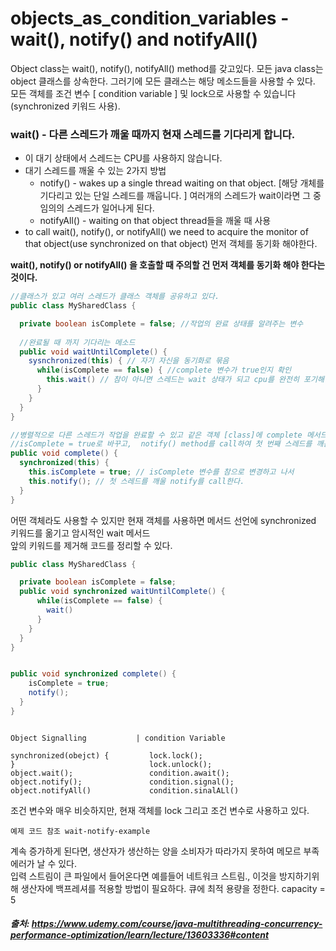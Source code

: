# objects_as_condition_variables - wait(), notify() and notifyAll()

Object class는 wait(), notify(), notifyAll() method를 갖고있다.
모든 java class는 object 클래스를 상속한다. 그러기에 모든 클래스는 해당 메소드들을 사용할 수 있다.    
모든 객체를 조건 변수 [ condition variable ] 및 lock으로 사용할 수 있습니다(synchronized 키워드 사용).


### wait() - 다른 스레드가 깨울 때까지 현재 스레드를 기다리게 합니다.
- 이 대기 상태에서 스레드는 CPU를 사용하지 않습니다.
- 대기 스레드를 깨울 수 있는 2가지 방법
  - notify() - wakes up a single thread waiting on that object.   [해당 개체를 기다리고 있는 단일 스레드를 깨웁니다. ]
                여러개의 스레드가 wait이라면 그 중 임의의 스레드가 일어나게 된다.
  - notifyAll() - waiting on that object thread들을 깨울 때 사용
- to call wait(), notify(), or notifyAll() we need to acquire the monitor of that object(use synchronized on that object)
 먼저 객체를 동기화 해야한다.

**wait(), notify() or notifyAll() 을 호출할 때 주의할 건 먼저 객체를 동기화 해야 한다는 것이다.**

```java
//클래스가 있고 여러 스레드가 클래스 객체를 공유하고 있다.
public class MySharedClass {

  private boolean isComplete = false; //작업의 완료 상태를 알려주는 변수
  
  //완료될 때 까지 기다리는 메소드
  public void waitUntilComplete() {
    sysnchronized(this) { // 자기 자신을 동기화로 묶음
      while(isComplete == false) { //complete 변수가 true인지 확인
        this.wait() // 참이 아니면 스레드는 wait 상태가 되고 cpu를 완전히 포기해 버린다.
      }
    }
  }
}

//병렬적으로 다른 스레드가 작업을 완료할 수 있고 같은 객체 [class]에 complete 메서드를 호출할 수 있다.
//isComplete = true로 바꾸고,  notify() method를 call하여 첫 번째 스레드를 깨운다.
public void complete() {
  synchronized(this) {
    this.isComplete = true; // isComplete 변수를 참으로 변경하고 나서
    this.notify(); // 첫 스레드를 깨울 notify를 call한다.
  }
}
```

어떤 객체라도 사용할 수 있지만 현재 객체를 사용하면 메서드 선언에 synchronized 키워드를 옮기고 암시적인 wait 메서드    
앞의 키워드를 제거해 코드를 정리할 수 있다.

```java
public class MySharedClass {

  private boolean isComplete = false;
  public void synchronized waitUntilComplete() {
      while(isComplete == false) {
        wait() 
      }
    }
  }
}


public void synchronized complete() {
    isComplete = true;
    notify();
  }
}
```

```text

Object Signalling           | condition Variable

synchronized(obejct) {         lock.lock();
}                              lock.unlock();
object.wait();                 condition.await();
object.notify();               condition.signal();
object.notifyAll()             condition.sinalALl()

```
조건 변수와 매우 비슷하지만, 현재 객체를 lock 그리고 조건 변수로 사용하고 있다.



```
예제 코드 참조 wait-notify-example
```

계속 증가하게 된다면, 생산자가 생산하는 양을 소비자가 따라가지 못하여 메모르 부족에러가 날 수 있다.    
입력 스트림이 큰 파일에서 들어온다면 예를들어 네트워크 스트림.,
이것을 방지하기위해 생산자에 백프레셔를 적용할 방법이 필요하다.
큐에 최적 용량을 정한다. capacity = 5



##### 출처: https://www.udemy.com/course/java-multithreading-concurrency-performance-optimization/learn/lecture/13603336#content
